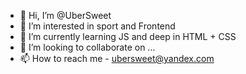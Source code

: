 - 👋 Hi, I’m @UberSweet
- 👀 I’m interested in sport and Frontend
- 🌱 I’m currently learning JS and deep in HTML + CSS
- 💞️ I’m looking to collaborate on ...
- 📫 How to reach me - ubersweet@yandex.com

<!---
UberSweet/UberSweet is a ✨ special ✨ repository because its `README.md` (this file) appears on your GitHub profile.
You can click the Preview link to take a look at your changes.
--->
